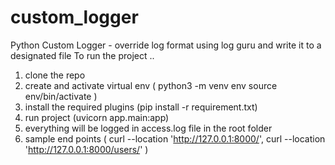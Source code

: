 # custom_logger
Python Custom Logger - override log format using log guru and write it to a designated file
To run the project .. 
1. clone the repo
2. create and activate virtual env (
  python3 -m venv env
  source env/bin/activate
)
3. install the required plugins (pip install -r requirement.txt)
4. run project (uvicorn app.main:app)
5. everything will be logged in access.log file in the root folder
6. sample end points (
  curl --location 'http://127.0.0.1:8000/',
  curl --location 'http://127.0.0.1:8000/users/'
)
